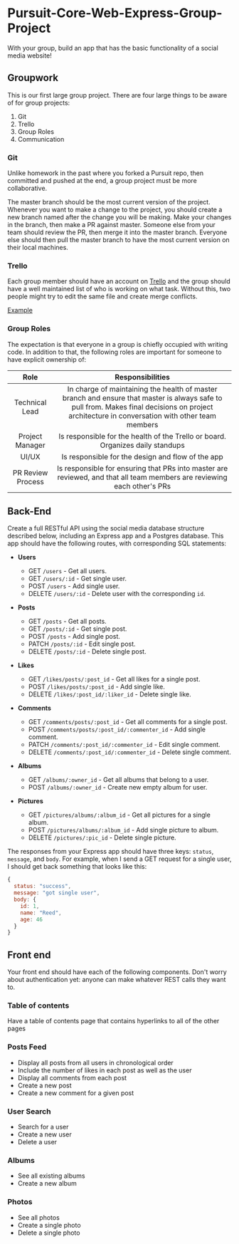 # Pursuit-Core-Web-Express-Group-Project

With your group, build an app that has the basic functionality of a social media website!

## Groupwork

This is our first large group project.  There are four large things to be aware of for group projects:

1. Git
2. Trello
3. Group Roles
4. Communication

### Git

Unlike homework in the past where you forked a Pursuit repo, then committed and pushed at the end, a group project must be more collaborative.

The master branch should be the most current version of the project.  Whenever you want to make a change to the project, you should create a new branch named after the change you will be making.  Make your changes in the branch, then make a PR against master.  Someone else from your team should review the PR, then merge it into the master branch.  Everyone else should then pull the master branch to have the most current version on their local machines.


### Trello

Each group member should have an account on [Trello](https://trello.com/) and the group should have a well maintained list of who is working on what task.  Without this, two people might try to edit the same file and create merge conflicts.

[Example](https://trello.com/b/DnZvFigA/agile-board)


### Group Roles

The expectation is that everyone in a group is chiefly occupied with writing code.  In addition to that, the following roles are important for someone to have explicit ownership of:

|       Role        |                                                                                        Responsibilities                                                                                         |
| :---------------: | :---------------------------------------------------------------------------------------------------------------------------------------------------------------------------------------------: |
|  Technical Lead   | In charge of maintaining the health of master branch and ensure that master is always safe to pull from.  Makes final decisions on project architecture in conversation with other team members |
|  Project Manager  |                                                         Is responsible for the health of the Trello or board.  Organizes daily standups                                                         |
|       UI/UX       |                                                                        Is responsible for the design and flow of the app                                                                        |
| PR Review Process |                                     Is responsible for ensuring that PRs into master are reviewed, and that all team members are reviewing each other's PRs                                     |


## Back-End

Create a full RESTful API using the social media database structure described below, including an Express app and a Postgres database. This app should have the following routes, with corresponding SQL statements:

- **Users**
  - GET `/users` - Get all users.
  - GET `/users/:id` - Get single user.
  - POST `/users` - Add single user.
  - DELETE `/users/:id` - Delete user with the corresponding `id`.

- **Posts**
  - GET `/posts` - Get all posts.
  - GET `/posts/:id` - Get single post.
  - POST `/posts` - Add single post.
  - PATCH `/posts/:id` - Edit single post.
  - DELETE `/posts/:id` - Delete single post.

- **Likes**
  - GET `/likes/posts/:post_id` - Get all likes for a single post.
  - POST `/likes/posts/:post_id` - Add single like.
  - DELETE `/likes/:post_id/:liker_id` - Delete single like.

- **Comments**
  - GET `/comments/posts/:post_id` - Get all comments for a single post.
  - POST `/comments/posts/:post_id/:commenter_id` - Add single comment.
  - PATCH `/comments/:post_id/:commenter_id` - Edit single comment.
  - DELETE `/comments/:post_id/:commenter_id` - Delete single comment.

- **Albums**
  - GET `/albums/:owner_id` - Get all albums that belong to a user.
  - POST `/albums/:owner_id` - Create new empty album for user.

- **Pictures**
  - GET `/pictures/albums/:album_id` - Get all pictures for a single album.
  - POST `/pictures/albums/:album_id` - Add single picture to album.
  - DELETE `/pictures/:pic_id` - Delete single picture.

The responses from your Express app should have three keys: `status`, `message`, and `body`. For example, when I send a GET request for a single user, I should get back something that looks like this:

```js
{
  status: "success",
  message: "got single user",
  body: {
    id: 1,
    name: "Reed",
    age: 46
  }
}
```


## Front end

Your front end should have each of the following components.  Don't worry about authentication yet: anyone can make whatever REST calls they want to.

### Table of contents

Have a table of contents page that contains hyperlinks to all of the other pages

### Posts Feed

- Display all posts from all users in chronological order
- Include the number of likes in each post as well as the user
- Display all comments from each post
- Create a new post
- Create a new comment for a given post

### User Search

- Search for a user
- Create a new user
- Delete a user

### Albums

- See all existing albums
- Create a new album

### Photos

- See all photos 
- Create a single photo
- Delete a single photo
